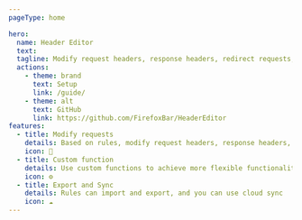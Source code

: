 ```yaml
---
pageType: home

hero:
  name: Header Editor
  text:
  tagline: Modify request headers, response headers, redirect requests, cancel requests
  actions:
    - theme: brand
      text: Setup
      link: /guide/
    - theme: alt
      text: GitHub
      link: https://github.com/FirefoxBar/HeaderEditor
features:
  - title: Modify requests
    details: Based on rules, modify request headers, response headers, and redirect
    icon: 🚥
  - title: Custom function
    details: Use custom functions to achieve more flexible functionality
    icon: ⚙️
  - title: Export and Sync
    details: Rules can import and export, and you can use cloud sync
    icon: ☁️
---
```

